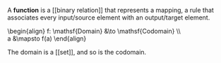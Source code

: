 A **function** is a [[binary relation]] that represents a mapping, a rule that associates every input/source element with an output/target element. 

\begin{align}
f: \mathsf{Domain} &\to \mathsf{Codomain} \\\\\
a &\mapsto f(a)
\end{align}

The domain is a [[set]], and so is the codomain.